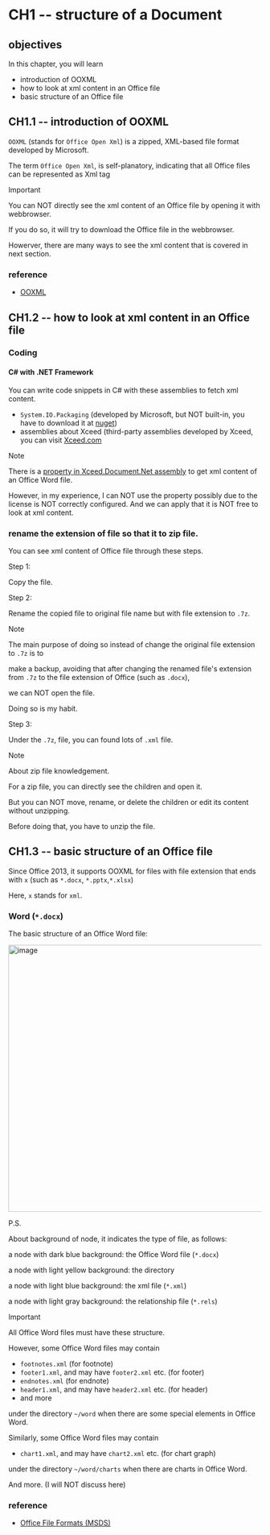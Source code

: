 # CH1 -- structure of a Document
## objectives
In this chapter, you will learn 

+ introduction of OOXML
+ how to look at xml content in an Office file
+ basic structure of an Office file

## CH1.1 -- introduction of OOXML
`OOXML` (stands for `Office Open Xml`) is a zipped, XML-based file format developed by Microsoft.

The term `Office Open Xml`, is self-planatory, indicating that all Office files can be represented as Xml tag 

> [!IMPORTANT]
> You can NOT directly see the xml content of an Office file by opening it with webbrowser.
>
> If you do so, it will try to download the Office file in the webbrowser.
>
> Howerver, there are many ways to see the xml content that is covered in next section.

### reference
+ [OOXML](https://en.wikipedia.org/wiki/Office_Open_XML)

## CH1.2 -- how to look at xml content in an Office file
### Coding
#### C# with .NET Framework
You can write code snippets in C# with these assemblies to fetch xml content.

+ `System.IO.Packaging` (developed by Microsoft, but NOT built-in, you have to download it at [nuget](https://www.nuget.org/packages/System.IO.Packaging/10.0.0-preview.3.25171.5))
+ assemblies about Xceed (third-party assemblies developed by Xceed, you can visit [Xceed.com](https://xceed.com/)

> [!NOTE]
> There is a [property in Xceed.Document.Net assembly](https://doc.xceed.com/xceed-document-libraries-for-net/Xceed.Document.NET~Xceed.Document.NET.DocumentElement~Xml.html) to get xml content of an Office Word file.
>
> However, in my experience, I can NOT use the property possibly due to the license is NOT correctly configured. And we can apply that it is NOT free to look at xml content.

### rename the extension of file so that it to zip file.
You can see xml content of Office file through these steps.

Step 1:

Copy the file.

Step 2:

Rename the copied file to original file name but with file extension to `.7z`.

> [!NOTE]
> The main purpose of doing so instead of change the original file extension to `.7z` is to
>
> make a backup, avoiding that after changing the renamed file's extension from `.7z` to the file extension of Office (such as `.docx`),
>
> we can NOT open the file.
>
> Doing so is my habit.

Step 3:

Under the `.7z`, file, you can found lots of `.xml` file.

> [!NOTE]
> About zip file knowledgement.
>
> For a zip file, you can directly see the children and open it.
>
> But you can NOT move, rename, or delete the children or edit its content without unzipping.
>
> Before doing that, you have to unzip the file.

## CH1.3 -- basic structure of an Office file
Since Office 2013, it supports OOXML for files with file extension that ends with `x` (such as `*.docx`, `*.pptx`,`*.xlsx`)

Here, `x` stands for `xml`.

### Word (`*.docx`)
The basic structure of an Office Word file:

<img width="530" alt="image" src="https://github.com/user-attachments/assets/1fb8455f-143b-4712-8da8-fbec5cce5b18" />

P.S.

About background of node, it indicates the type of file, as follows:

a node with dark blue background: the Office Word file (`*.docx`)

a node with light yellow background: the directory

a node with light blue background: the xml file (`*.xml`)

a node with light gray background: the relationship file (`*.rels`)

> [!IMPORTANT]
> All Office Word files must have these structure.
>
> However, some Office Word files may contain
>
> + `footnotes.xml` (for footnote)
> + `footer1.xml`, and may have `footer2.xml` etc. (for footer)
> + `endnotes.xml` (for endnote)
> + `header1.xml`, and may have `header2.xml` etc. (for header)
> + and more
>
> under the directory `~/word` when there are some special elements in Office Word.
>
> Similarly, some Office Word files may contain
>
> + `chart1.xml`, and may have `chart2.xml` etc. (for chart graph)
>
> under the directory `~/word/charts` when there are charts in Office Word.
>
> And more. (I will NOT discuss here)

### reference
+ [Office File Formats (MSDS)](https://learn.microsoft.com/en-us/openspecs/office_file_formats/ms-offfflp/8aea05e3-8c1e-4a9a-9614-31f71e679456)
